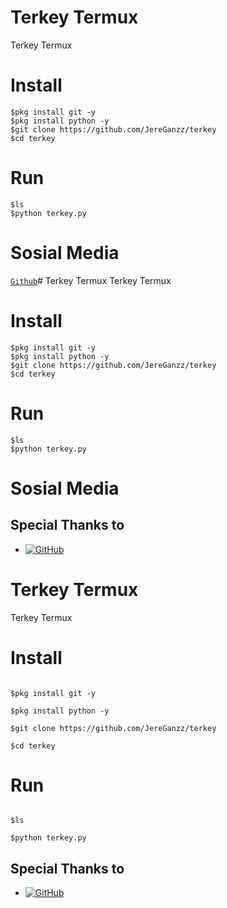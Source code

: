 # Terkey Termux
Terkey Termux

# Install
```
$pkg install git -y
$pkg install python -y
$git clone https://github.com/JereGanzz/terkey
$cd terkey
```
# Run
```
$ls
$python terkey.py
```

# Sosial Media
[`Github`](`https://github.com/JereGanzz`)# Terkey Termux
Terkey Termux

# Install
```
$pkg install git -y
$pkg install python -y
$git clone https://github.com/JereGanzz/terkey
$cd terkey
```
# Run
```
$ls
$python terkey.py
```

# Sosial Media
## Special Thanks to
* <a href="https://github.com/JereGanzz"><img alt="GitHub" src="https://img.shields.io/badge/Jere/Ganzz%20-%23121011.svg?&style=for-the-badge&logo=github&logoColor=white"/></a>
# Terkey Termux

Terkey Termux

# Install

```

$pkg install git -y

$pkg install python -y

$git clone https://github.com/JereGanzz/terkey

$cd terkey

```

# Run

```

$ls

$python terkey.py

```

## Special Thanks to

* <a href="https://github.com/JereGanzz"><img alt="GitHub" src="https://img.shields.io/badge/Jere/Ganzz%20-%23121011.svg?&style=for-the-badge&logo=github&logoColor=white"/></a>
